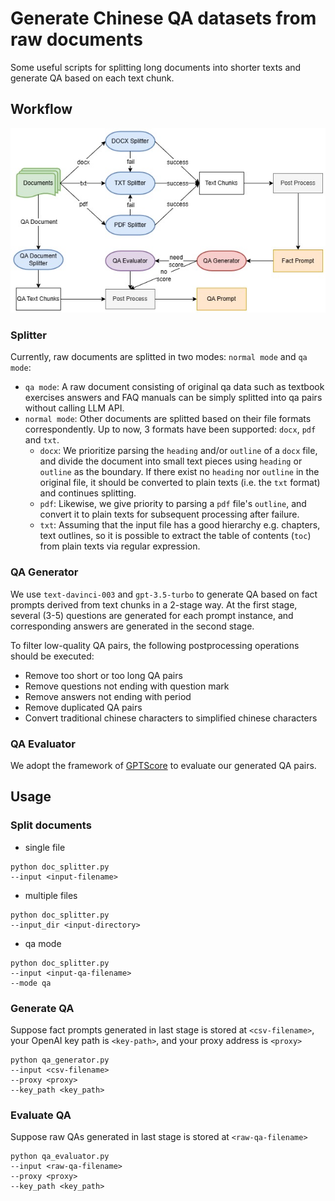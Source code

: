 # Generate Chinese QA datasets from raw documents
Some useful scripts for splitting long documents into shorter texts and generate QA based on each text chunk.

## Workflow
<img src="assets/workflow.jpg" alt="workflow">


### Splitter
Currently, raw documents are splitted in two modes: `normal mode` and `qa mode`:
*   `qa mode`: A raw document consisting of original qa data such as textbook exercises answers and FAQ manuals can be simply splitted into qa pairs without calling LLM API.
*   `normal mode`: Other documents are splitted based on their file formats correspondently. Up to now, 3 formats have been supported: `docx`, `pdf` and `txt`.
    *   `docx`: We prioritize parsing the `heading` and/or `outline` of a `docx` file, and divide the document into small text pieces using `heading` or `outline` as the boundary. If there exist no `heading` nor `outline` in the original file, it should be converted to plain texts (i.e. the `txt` format) and continues splitting. 
    *   `pdf`: Likewise,  we give priority to parsing a `pdf` file's `outline`, and convert it to plain texts for subsequent processing after failure.
    *   `txt`: Assuming that the input file has a good hierarchy e.g. chapters, text outlines, so it is possible to extract the table of contents (`toc`) from plain texts via regular expression.


### QA Generator
We use `text-davinci-003` and `gpt-3.5-turbo` to generate QA based on fact prompts derived from text chunks in a 2-stage way. At the first stage, several (3-5) questions are generated for each prompt instance, and corresponding answers are generated in the second stage.

To filter low-quality QA pairs, the following postprocessing operations should be executed:
*   Remove too short or too long QA pairs
*   Remove questions not ending with question mark
*   Remove answers not ending with period
*   Remove duplicated QA pairs
*   Convert traditional chinese characters to simplified chinese characters


### QA Evaluator
We adopt the framework of [GPTScore](https://github.com/jinlanfu/GPTScore) to evaluate our generated QA pairs.


## Usage
### Split documents
*   single file
```
python doc_splitter.py
--input <input-filename>
```

*   multiple files
```
python doc_splitter.py
--input_dir <input-directory>
```

*   qa mode
```
python doc_splitter.py
--input <input-qa-filename>
--mode qa
```

### Generate QA
Suppose fact prompts generated in last stage is stored at `<csv-filename>`, your OpenAI key path is `<key-path>`, and your proxy address is `<proxy>`
```
python qa_generator.py
--input <csv-filename>
--proxy <proxy>
--key_path <key_path>
```

### Evaluate QA
Suppose raw QAs generated in last stage is stored at `<raw-qa-filename>`
```
python qa_evaluator.py
--input <raw-qa-filename>
--proxy <proxy>
--key_path <key_path>
```  
